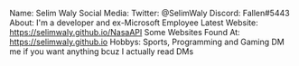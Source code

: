 Name: Selim Waly
Social Media:
Twitter: @SelimWaly
Discord: Fallen#5443
About: I'm a developer and ex-Microsoft Employee
Latest Website: https://selimwaly.github.io/NasaAPI
Some Websites Found At: https://selimwaly.github.io
Hobbys: Sports, Programming and Gaming
DM me if you want anything bcuz I actually read DMs